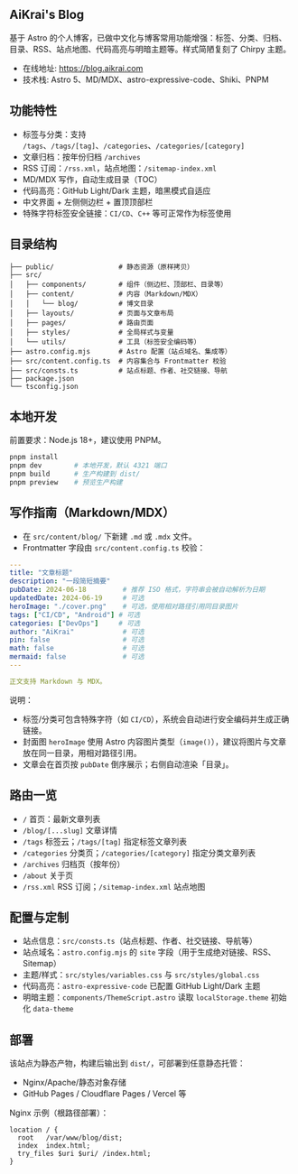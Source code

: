 ## AiKrai's Blog

基于 Astro 的个人博客，已做中文化与博客常用功能增强：标签、分类、归档、目录、RSS、站点地图、代码高亮与明暗主题等。样式简陋复刻了 Chirpy 主题。

- 在线地址: https://blog.aikrai.com
- 技术栈: Astro 5、MD/MDX、astro-expressive-code、Shiki、PNPM

## 功能特性

- 标签与分类：支持 `/tags`、`/tags/[tag]`、`/categories`、`/categories/[category]`
- 文章归档：按年份归档 `/archives`
- RSS 订阅：`/rss.xml`，站点地图：`/sitemap-index.xml`
- MD/MDX 写作，自动生成目录（TOC）
- 代码高亮：GitHub Light/Dark 主题，暗黑模式自适应
- 中文界面 + 左侧侧边栏 + 置顶顶部栏
- 特殊字符标签安全链接：`CI/CD`、`C++` 等可正常作为标签使用

## 目录结构

```text
├── public/                # 静态资源（原样拷贝）
├── src/
│   ├── components/        # 组件（侧边栏、顶部栏、目录等）
│   ├── content/           # 内容（Markdown/MDX）
│   │   └── blog/          # 博文目录
│   ├── layouts/           # 页面与文章布局
│   ├── pages/             # 路由页面
│   ├── styles/            # 全局样式与变量
│   └── utils/             # 工具（标签安全编码等）
├── astro.config.mjs       # Astro 配置（站点域名、集成等）
├── src/content.config.ts  # 内容集合与 Frontmatter 校验
├── src/consts.ts          # 站点标题、作者、社交链接、导航
├── package.json
└── tsconfig.json
```

## 本地开发

前置要求：Node.js 18+，建议使用 PNPM。

```bash
pnpm install
pnpm dev        # 本地开发，默认 4321 端口
pnpm build      # 生产构建到 dist/
pnpm preview    # 预览生产构建
```

## 写作指南（Markdown/MDX）

- 在 `src/content/blog/` 下新建 `.md` 或 `.mdx` 文件。
- Frontmatter 字段由 `src/content.config.ts` 校验：

```yaml
---
title: "文章标题"
description: "一段简短摘要"
pubDate: 2024-06-18         # 推荐 ISO 格式，字符串会被自动解析为日期
updatedDate: 2024-06-19     # 可选
heroImage: "./cover.png"    # 可选，使用相对路径引用同目录图片
tags: ["CI/CD", "Android"] # 可选
categories: ["DevOps"]     # 可选
author: "AiKrai"            # 可选
pin: false                  # 可选
math: false                 # 可选
mermaid: false              # 可选
---

正文支持 Markdown 与 MDX。
```

说明：
- 标签/分类可包含特殊字符（如 `CI/CD`），系统会自动进行安全编码并生成正确链接。
- 封面图 `heroImage` 使用 Astro 内容图片类型（`image()`），建议将图片与文章放在同一目录，用相对路径引用。
- 文章会在首页按 `pubDate` 倒序展示；右侧自动渲染「目录」。

## 路由一览

- `/` 首页：最新文章列表
- `/blog/[...slug]` 文章详情
- `/tags` 标签云；`/tags/[tag]` 指定标签文章列表
- `/categories` 分类页；`/categories/[category]` 指定分类文章列表
- `/archives` 归档页（按年份）
- `/about` 关于页
- `/rss.xml` RSS 订阅；`/sitemap-index.xml` 站点地图

## 配置与定制

- 站点信息：`src/consts.ts`（站点标题、作者、社交链接、导航等）
- 站点域名：`astro.config.mjs` 的 `site` 字段（用于生成绝对链接、RSS、Sitemap）
- 主题/样式：`src/styles/variables.css` 与 `src/styles/global.css`
- 代码高亮：`astro-expressive-code` 已配置 GitHub Light/Dark 主题
- 明暗主题：`components/ThemeScript.astro` 读取 `localStorage.theme` 初始化 `data-theme`

## 部署

该站点为静态产物，构建后输出到 `dist/`，可部署到任意静态托管：
- Nginx/Apache/静态对象存储
- GitHub Pages / Cloudflare Pages / Vercel 等

Nginx 示例（根路径部署）：

```nginx
location / {
  root   /var/www/blog/dist;
  index  index.html;
  try_files $uri $uri/ /index.html;
}
```

